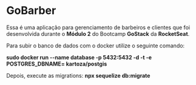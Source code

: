 # GoBarber

Essa é uma aplicação para gerenciamento de barbeiros e clientes que foi desenvolvida durante o **Módulo 2** do Bootcamp **GoStack** da **RocketSeat**.

Para subir o banco de dados com o docker utilize o seguinte comando:

**sudo docker run --name database -p 5432:5432 -d -t -e POSTGRES_DBNAME= kartoza/postgis**

Depois, execute as migrations: **npx sequelize db:migrate**


